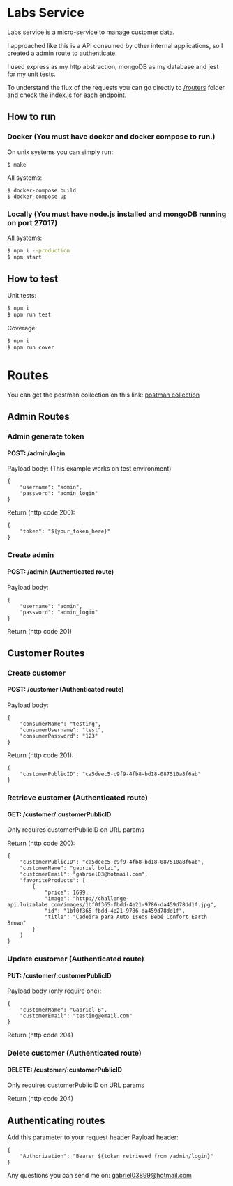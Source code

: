 # Labs Service

Labs service is a micro-service to manage customer data.

I approached like this is a API consumed by other internal applications, so I created a admin route to authenticate.

I used express as my http abstraction, mongoDB as my database and jest for my unit tests.

To understand the flux of the requests you can go directly to [/routers](src/routers) folder and check the index.js for each endpoint.

## How to run

### Docker (You must have docker and docker compose to run.)

On unix systems you can simply run:
```
$ make
```
All systems:

```
$ docker-compose build
$ docker-compose up
```

### Locally (You must have node.js installed and mongoDB running on port 27017)
All systems:
```bash
$ npm i --production
$ npm start
```
## How to test
Unit tests:
```bash
$ npm i
$ npm run test
```

Coverage:
```bash
$ npm i
$ npm run cover
```
# Routes
You can get the postman collection on this link: [postman collection](https://www.getpostman.com/collections/8b29d5f3ccda8d0007df)
## Admin Routes
### Admin generate token
#### POST: /admin/login
Payload body: (This example works on test environment)
```(json)
{
	"username": "admin",
	"password": "admin_login"
}
```
Return (http code 200):
```(json)
{
    "token": "${your_token_here}"
}
```

### Create admin
#### POST: /admin (Authenticated route)
Payload body:
```(json)
{
	"username": "admin",
	"password": "admin_login"
}
```
Return (http code 201)

## Customer Routes
### Create customer
#### POST: /customer (Authenticated route)
Payload body:
```(json)
{
	"consumerName": "testing",
	"consumerUsername": "test",
	"consumerPassword": "123"
}
```
Return (http code 201):
```(json)
{
    "customerPublicID": "ca5deec5-c9f9-4fb8-bd18-087510a8f6ab"
}
```
### Retrieve customer (Authenticated route)
#### GET: /customer/:customerPublicID
Only requires customerPublicID on URL params

Return (http code 200):
```(json)
{
    "customerPublicID": "ca5deec5-c9f9-4fb8-bd18-087510a8f6ab",
    "customerName": "gabriel bolzi",
    "customerEmail": "gabriel03@hotmail.com",
    "favoriteProducts": [
        {
            "price": 1699,
            "image": "http://challenge-api.luizalabs.com/images/1bf0f365-fbdd-4e21-9786-da459d78dd1f.jpg",
            "id": "1bf0f365-fbdd-4e21-9786-da459d78dd1f",
            "title": "Cadeira para Auto Iseos Bébé Confort Earth Brown"
        }
    ]
}
```
### Update customer (Authenticated route)
#### PUT: /customer/:customerPublicID
Payload body (only require one):
```(json)
{
	"customerName": "Gabriel B",
	"customerEmail": "testing@email.com"
}
```
Return (http code 204)
### Delete customer (Authenticated route)
#### DELETE: /customer/:customerPublicID
Only requires customerPublicID on URL params

Return (http code 204)
## Authenticating routes
Add this parameter to your request header
Payload header:
```(json)
{
	"Authorization": "Bearer ${token retrieved from /admin/login}"
}
```

Any questions you can send me on: gabriel03899@hotmail.com